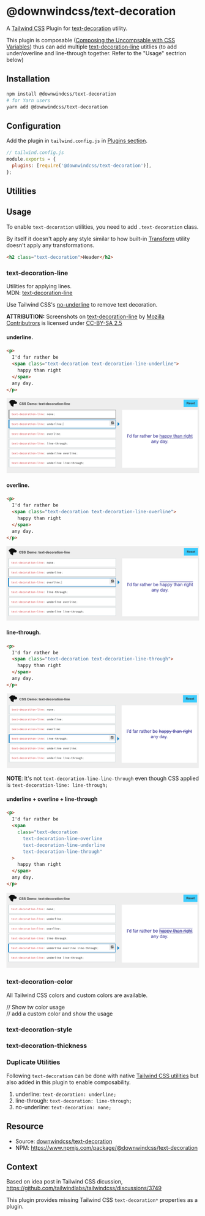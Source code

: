 # @downwindcss/text-decoration

A [Tailwind CSS](https://tailwindcss.com/) Plugin for [text-decoration](https://developer.mozilla.org/en-US/docs/Web/CSS/text-decoration) utility.

This plugin is composable ([Composing the Uncompsable with CSS Variables](https://adamwathan.me/composing-the-uncomposable-with-css-variables/)) thus can add multiple [text-decoration-line](https://developer.mozilla.org/en-US/docs/Web/CSS/text-decoration-line) utitlies (to add under/overline and line-through together. Refer to the "Usage" sectrion below)

## Installation

```bash
npm install @downwindcss/text-decoration
# for Yarn users
yarn add @downwindcss/text-decoration
```

## Configuration

Add the plugin in `tailwind.config.js` in [Plugins section](https://tailwindcss.com/docs/configuration#plugins).

```js
// tailwind.config.js
module.exports = {
  plugins: [require('@downwindcss/text-decoration')],
};
```

## Utilities

## Usage

To enable `text-decoration` utilities, you need to add `.text-decoration` class.

By itself it doesn't apply any style similar to how built-in [Transform](https://tailwindcss.com/docs/transform) utility doesn't apply any transformations.

```html
<h2 class="text-decoration">Header</h2>
```

### text-decoration-line

Utilities for applying lines.  
MDN: [text-decoration-line](https://developer.mozilla.org/en-US/docs/Web/CSS/text-decoration-line)

Use Tailwind CSS's [no-underline](https://tailwindcss.com/docs/text-decoration#no-underline) to remove text decoration.

**ATTRIBUTION:** Screenshots on [text-decoration-line](https://developer.mozilla.org/en-US/docs/Web/CSS/text-decoration-line) by [Mozilla Contributrors](https://developer.mozilla.org/en-US/docs/MDN/About/contributors.txt) is licensed under [CC-BY-SA 2.5](https://creativecommons.org/licenses/by-sa/2.5/)

#### underline.

```html
<p>
  I'd far rather be
  <span class="text-decoration text-decoration-line-underline">
    happy than right
  </span>
  any day.
</p>
```

![rendered](doc/images/underline.png)

#### overline.

```html
<p>
  I'd far rather be
  <span class="text-decoration text-decoration-line-overline">
    happy than right
  </span>
  any day.
</p>
```

![rendered](doc/images/overline.png)

#### line-through.

```html
<p>
  I'd far rather be
  <span class="text-decoration text-decoration-line-through">
    happy than right
  </span>
  any day.
</p>
```

![rendered](doc/images/line-through.png)

**NOTE**: It's not `text-decoration-line-line-through` even though CSS applied is `text-decoration-line: line-through;`

#### underline + overline + line-through

```html
<p>
  I'd far rather be
  <span
    class="text-decoration 
      text-decoration-line-overline 
      text-decoration-line-underline 
      text-decoration-line-through"
  >
    happy than right
  </span>
  any day.
</p>
```

![rendered](doc/images/underline+overline+line-through.png)

### text-decoration-color

All Tailwind CSS colors and custom colors are available.

// Show tw color usage  
// add a custom color and show the usage

### text-decoration-style

### text-decoration-thickness

### Duplicate Utilities

Following `text-decoration` can be done with native [Tailwind CSS utilities](https://tailwindcss.com/docs/text-decoration) but also added in this plugin to enable composability.

1. underline: `text-decoration: underline;`
2. line-through: `text-decoration: line-through;`
3. no-underline: `text-decoration: none;`

## Resource

- Source: [downwindcss/text-decoration](https://github.com/downwindcss/text-decoration)
- NPM: https://www.npmjs.com/package/@downwindcss/text-decoration

## Context

Based on idea post in Tailwind CSS dicussion, https://github.com/tailwindlabs/tailwindcss/discussions/3749

This plugin provides missing Tailwind CSS `text-decoration*` properties as a plugin.

